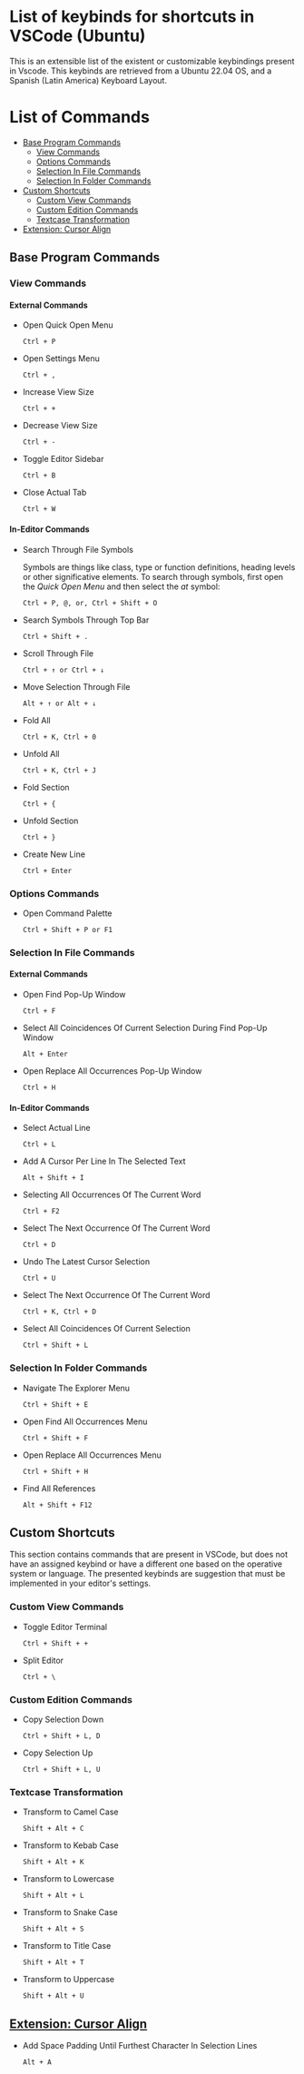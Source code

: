 # List of keybinds for shortcuts in VSCode (Ubuntu)

This is an extensible list of the existent or customizable keybindings present in Vscode. This keybinds are retrieved from a Ubuntu 22.04 OS, and a Spanish (Latin America) Keyboard Layout.

# List of Commands
- [Base Program Commands](#base-program-commands)
    - [View Commands](#view-commands)
    - [Options Commands](#options-commands)
    - [Selection In File Commands](#selection-in-file-commands)
    - [Selection In Folder Commands](#selection-in-folder-commands)
- [Custom Shortcuts](#custom-shortcuts)
    - [Custom View Commands](#custom-view-commands)
    - [Custom Edition Commands](#custom-edition-commands)
    - [Textcase Transformation](#textcase-transformation)
- [Extension: Cursor Align](#extension-cursor-align)

## Base Program Commands

### View Commands

#### External Commands

- Open Quick Open Menu

    ```
    Ctrl + P
    ```

- Open Settings Menu

    ```
    Ctrl + ,
    ```

- Increase View Size

    ```
    Ctrl + +
    ```

- Decrease View Size

    ```
    Ctrl + -
    ```

- Toggle Editor Sidebar

    ```
    Ctrl + B
    ```

- Close Actual Tab

    ```
    Ctrl + W
    ```

#### In-Editor Commands

- Search Through File Symbols

    Symbols are things like class, type or function definitions, heading levels or other significative elements. To search
    through symbols, first open the _Quick Open Menu_ and then select the _at_ symbol:

    ```
    Ctrl + P, @, or, Ctrl + Shift + O
    ```

- Search Symbols Through Top Bar

    ```
    Ctrl + Shift + .
    ```

- Scroll Through File

    ```
    Ctrl + ↑ or Ctrl + ↓
    ```

- Move Selection Through File

    ```
    Alt + ↑ or Alt + ↓
    ```

- Fold All

    ```
    Ctrl + K, Ctrl + 0
    ```

- Unfold All

    ```
    Ctrl + K, Ctrl + J
    ```

- Fold Section

    ```
    Ctrl + {
    ```

- Unfold Section

    ```
    Ctrl + }
    ```

- Create New Line

    ```
    Ctrl + Enter
    ```

### Options Commands

- Open Command Palette

    ```
    Ctrl + Shift + P or F1
    ```

### Selection In File Commands

#### External Commands

- Open Find Pop-Up Window

    ```
    Ctrl + F
    ```

- Select All Coincidences Of Current Selection During Find Pop-Up Window

    ```
    Alt + Enter
    ```

- Open Replace All Occurrences Pop-Up Window

    ```
    Ctrl + H
    ```

#### In-Editor Commands

- Select Actual Line

    ```
    Ctrl + L
    ```

- Add A Cursor Per Line In The Selected Text

    ```
    Alt + Shift + I
    ```

- Selecting All Occurrences Of The Current Word

    ```
    Ctrl + F2
    ```

- Select The Next Occurrence Of The Current Word

    ```
    Ctrl + D
    ```

- Undo The Latest Cursor Selection

    ```
    Ctrl + U
    ```

- Select The Next Occurrence Of The Current Word

    ```
    Ctrl + K, Ctrl + D
    ```

- Select All Coincidences Of Current Selection

    ```
    Ctrl + Shift + L
    ```

### Selection In Folder Commands

- Navigate The Explorer Menu

    ```
    Ctrl + Shift + E
    ```

- Open Find All Occurrences Menu

    ```
    Ctrl + Shift + F
    ```

- Open Replace All Occurrences Menu

    ```
    Ctrl + Shift + H
    ```

- Find All References

    ```
    Alt + Shift + F12
    ```

## Custom Shortcuts

This section contains commands that are present in VSCode, but does not have an assigned keybind or have a different one based on the operative system or language. The presented keybinds are suggestion that must be implemented in your editor's settings.

### Custom View Commands

- Toggle Editor Terminal

    ```
    Ctrl + Shift + +
    ```

- Split Editor

    ```
    Ctrl + \
    ```

### Custom Edition Commands

- Copy Selection Down

    ```
    Ctrl + Shift + L, D
    ```

- Copy Selection Up

    ```
    Ctrl + Shift + L, U
    ```

### Textcase Transformation

- Transform to Camel Case

    ```
    Shift + Alt + C
    ```

- Transform to Kebab Case

    ```
    Shift + Alt + K
    ```

- Transform to Lowercase

    ```
    Shift + Alt + L
    ```

- Transform to Snake Case

    ```
    Shift + Alt + S
    ```

- Transform to Title Case

    ```
    Shift + Alt + T
    ```

- Transform to Uppercase

    ```
    Shift + Alt + U
    ```

## [Extension: Cursor Align](https://marketplace.visualstudio.com/items?itemName=yo1dog.cursor-align)

- Add Space Padding Until Furthest Character In Selection Lines

    ```
    Alt + A
    ```